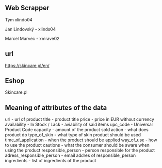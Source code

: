 ## Web Scrapper 

Tým xlindo04

Jan Lindovský - xlindo04

Marcel Marvec - xmrave02

## url
 https://skincare.pl/en/
## Eshop
  Skincare.pl

## Meaning of attributes of the data 

url - url of product
title - product title
price - price in EUR without currency
availability - In Stock / Lack - aviability of said items
upc_code - Universal Product Code
capacity - amount of the product sold
action - what does product do
type_of_skin - what type of skin product should be used
time_of_application - when the product should be applied
way_of_use - how to use the product
cautions - what the consumer should be aware when using the product
responsible_person - person responsible for the product
adress_responsible_person - email addres of responsible_person
ingredients - list of ingredients of the product
